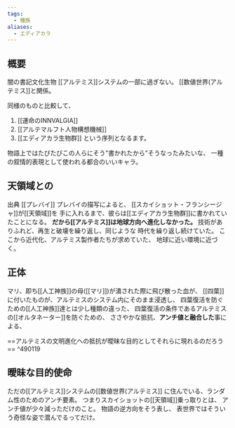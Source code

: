 ```yaml
---
tags:
  - 種族
aliases:
  - エディアカラ
---
```


## 概要
闇の書記文化生物
[[アルテミス]]システムの一部に過ぎない。
[[数値世界(アルテミス]]と関係。

同様のものと比較して、
1. [[運命のINNVALGIA]]
2. [[アルテマルフト人物構想機械]]
3. [[エディアカラ生物群]]
という序列となるます。

物語上ではたびたびこの人らにそう"書かれたから"そうなったみたいな、
一種の叙情的表現として使われる都合のいいキャラ。

## 天領域との
出典 [[プレバイ]]
プレバイの描写によると、
[[スカイショット・フランシージャ]]が[[天領域]]を
手に入れるまで、彼らは[[エディアカラ生物群]]に書かれていたことになる。
**だから[[アルテミス]]は地球方向へ進化しなかった。**
技術がありふれど、再生と破壊を繰り返し、同じような
時代を繰り返し続けていた。
ここから近代化、アルテミス製作者たちが求めていた、
地球に近い環境に近づく。

## 正体
マリ、即ち[[人工神族]]の母([[マリ]])が潰された際に飛び散った血が、
[[四葉]]に付いたものが、アルテミスのシステム内にそのまま浸透し、
四葉復活を防ぐための[[人工神族]]達とは少し種類の違った、
四葉復活の条件であるアルテミスの[[オルタネーター]]を防ぐための、
ささやかな抵抗、**アンチ値と融合した**事による、

==アルテミスの文明進化への抵抗が曖昧な目的としてそれらに現れるのだろう== ^490119
## 曖昧な目的使命
ただの[[アルテミス]]システムの[[数値世界(アルテミス]]
に住んでいる、ランダム性のためのアンチ要素。
つまりスカイショットの[[天領域]]乗っ取りとは、
アンチ値が少々減っただけのこと。
物語の逆方向をそう表し、
表世界ではそういう奇怪な姿で潜んでるってだけ。
